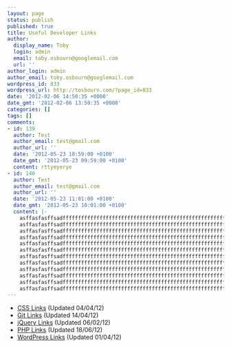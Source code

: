 ```yaml
---
layout: page
status: publish
published: true
title: Useful Developer Links
author:
  display_name: Toby
  login: admin
  email: toby.osbourn@googlemail.com
  url: ''
author_login: admin
author_email: toby.osbourn@googlemail.com
wordpress_id: 833
wordpress_url: http://tosbourn.com/?page_id=833
date: '2012-02-06 14:50:35 +0000'
date_gmt: '2012-02-06 13:50:35 +0000'
categories: []
tags: []
comments:
- id: 139
  author: Test
  author_email: test@gmail.com
  author_url: ''
  date: '2012-05-23 10:59:00 +0100'
  date_gmt: '2012-05-23 09:59:00 +0100'
  content: rttyeyerye
- id: 140
  author: Test
  author_email: test@gmail.com
  author_url: ''
  date: '2012-05-23 11:01:00 +0100'
  date_gmt: '2012-05-23 10:01:00 +0100'
  content: |-
    asffasfasffsadffffffffffffffffffffffffffffffffffffffffffffffffffffffffffffffffffffffffffffffffffffffffffffffffffffffffffffffffffffffffffffffffffffffffffffffffffffffffffffffffffffffffffffffffffffffffffffffffffffffffasdffffffffffffffffffffff 
    asffasfasffsadffffffffffffffffffffffffffffffffffffffffffffffffffffffffffffffffffffffffffffffffffffffffffffffffffffffffffffffffffffffffffffffffffffffffffffffffffffffffffffffffffffffffffffffffffffffffffffffffffffffffasdffffffffffffffffffffff 
    asffasfasffsadffffffffffffffffffffffffffffffffffffffffffffffffffffffffffffffffffffffffffffffffffffffffffffffffffffffffffffffffffffffffffffffffffffffffffffffffffffffffffffffffffffffffffffffffffffffffffffffffffffffffasdffffffffffffffffffffff 
    asffasfasffsadffffffffffffffffffffffffffffffffffffffffffffffffffffffffffffffffffffffffffffffffffffffffffffffffffffffffffffffffffffffffffffffffffffffffffffffffffffffffffffffffffffffffffffffffffffffffffffffffffffffffasdffffffffffffffffffffff 
    asffasfasffsadffffffffffffffffffffffffffffffffffffffffffffffffffffffffffffffffffffffffffffffffffffffffffffffffffffffffffffffffffffffffffffffffffffffffffffffffffffffffffffffffffffffffffffffffffffffffffffffffffffffffasdffffffffffffffffffffff 
    asffasfasffsadffffffffffffffffffffffffffffffffffffffffffffffffffffffffffffffffffffffffffffffffffffffffffffffffffffffffffffffffffffffffffffffffffffffffffffffffffffffffffffffffffffffffffffffffffffffffffffffffffffffffasdffffffffffffffffffffff 
    asffasfasffsadffffffffffffffffffffffffffffffffffffffffffffffffffffffffffffffffffffffffffffffffffffffffffffffffffffffffffffffffffffffffffffffffffffffffffffffffffffffffffffffffffffffffffffffffffffffffffffffffffffffffasdffffffffffffffffffffff 
    asffasfasffsadffffffffffffffffffffffffffffffffffffffffffffffffffffffffffffffffffffffffffffffffffffffffffffffffffffffffffffffffffffffffffffffffffffffffffffffffffffffffffffffffffffffffffffffffffffffffffffffffffffffffasdffffffffffffffffffffff 
    asffasfasffsadffffffffffffffffffffffffffffffffffffffffffffffffffffffffffffffffffffffffffffffffffffffffffffffffffffffffffffffffffffffffffffffffffffffffffffffffffffffffffffffffffffffffffffffffffffffffffffffffffffffffasdffffffffffffffffffffff 
    asffasfasffsadffffffffffffffffffffffffffffffffffffffffffffffffffffffffffffffffffffffffffffffffffffffffffffffffffffffffffffffffffffffffffffffffffffffffffffffffffffffffffffffffffffffffffffffffffffffffffffffffffffffffasdffffffffffffffffffffff 
    asffasfasffsadffffffffffffffffffffffffffffffffffffffffffffffffffffffffffffffffffffffffffffffffffffffffffffffffffffffffffffffffffffffffffffffffffffffffffffffffffffffffffffffffffffffffffffffffffffffffffffffffffffffffasdffffffffffffffffffffff 
    asffasfasffsadffffffffffffffffffffffffffffffffffffffffffffffffffffffffffffffffffffffffffffffffffffffffffffffffffffffffffffffffffffffffffffffffffffffffffffffffffffffffffffffffffffffffffffffffffffffffffffffffffffffffasdffffffffffffffffffffff 
---
```

<ul>
<li><a title="Useful CSS Links" href="http://tosbourn.com/2012/02/design/useful-css-links/">CSS Links</a> (Updated 04/04/12)</li>
<li><a title="Useful Git Links" href="http://tosbourn.com/2010/06/git/useful-git-links/">Git Links</a> (Updated 14/04/12)</li>
<li><a title="jQuery Links" href="http://tosbourn.com/2012/02/development/jquery-links/">jQuery Links</a> (Updated 06/02/12)</li>
<li><a href="http://tosbourn.com/2012/02/development/useful-php-links/">PHP Links</a> (Updated 18/06/12)</li>
<li><a href="http://tosbourn.com/2012/03/development/useful-wordpress-links/">WordPress Links</a> (Updated 01/04/12)</li>
</ul>

